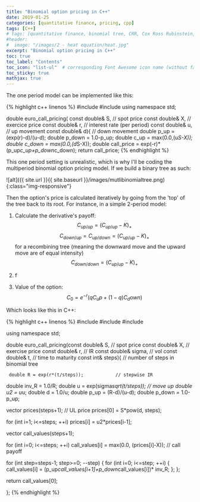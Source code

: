 ```yaml
---
title: "Binomial option pricing in C++"
date: 2019-01-25
categories: [quantitative finance, pricing, cpp]
tags: [C++]
# tags: [quantitative finance, binomial tree, CRR, Cox Ross Rubinstein, options, pricing, C++, cpp]
#header:
#  image: "/images/2 - heat equation/heat.jpg"
excerpt: "Binomial option pricing in C++"
toc: true
toc_label: "Contents"
toc_icon: "list-ul"  # corresponding Font Awesome icon name (without fa prefix
toc_sticky: true
mathjax: true
---
```


The one period model can be implemented like this:

{% highlight c++ linenos %}
#include <cmath>
#include <algorithm>
using namespace std;

double euro_call_pricing( const double& S,     // spot price
					    const double& X,     // exercice price
					    const double& r,     // interest rate (per period)
					    const double& u,     // up movement
					    const double& d){   // down movement
   double p_up = (exp(r)-d)/(u-d);
   double p_down = 1.0-p_up;
   double c_up = max(0.0,(u*S-X));
   double c_down = max(0.0,(d*S-X));
   double call_price = exp(-r)* (p_up*c_up+p_down*c_down);
   return call_price;
{% endhighlight %}

This one period setting is unrealistic, which is why I'll be coding the multiperiod binomial option pricing model. If we build a binary tree as such:

![alt]({{ site.url }}{{ site.baseurl }}/images/mutlibinomialtree.png)
{:class="img-responsive"}

Then the option's price is calculated iteratively by going from the 'top' of the tree back to its root. For instance, in a simple 2-period model:

1. Calculate the derivative's payoff:
$$C_{up/up}=\left(C_{up/up}-K\right)_ + $$
$$C_{down/up}=C_{up/down}=\left(C_{up/up}-K\right)_ +$$  for a recombining tree (meaning the downward move and the upward move are of equal intensity)
$$C_{down/down}=\left(C_{up/up}-K\right)_ +$$

2. f

3. Value of the option: $$C_0 = e^{-r}(q C_up + (1 - q) C_down)$$

Which looks like this in C++:

{% highlight c++ linenos %}
#include <cmath>
#include <algorithm>
#include <vector>

using namespace std;

double euro_call_pricing(const double& S,     // spot price
					    const double& X,     // exercise price
					    const double& r,     // IR
					    const double& sigma, // vol
					    const double& t,     // time to maturity
					    const int& steps){  // number of steps in binomial tree

	 double R = exp(r*(t/steps));            // stepwise IR
   double inv_R = 1.0/R;
   double u = exp(sigma*sqrt(t/steps));    // move up
   double u2 = u*u;
   double d = 1.0/u;
   double p_up = (R-d)/(u-d);
   double p_down = 1.0-p_up;

   vector<double> prices(steps+1);       // UL price
   prices[0] = S*pow(d, steps);

   for (int i=1; i<=steps; ++i) prices[i] = u2*prices[i-1];

   vector<double> call_values(steps+1);

   for (int i=0; i<=steps; ++i) call_values[i] = max(0.0, (prices[i]-X)); // call payoff

   for (int step=steps-1; step>=0; --step) {
      for (int i=0; i<=step; ++i) {
	 call_values[i] = (p_up*call_values[i+1]+p_down*call_values[i])* inv_R;
      };
   };

   return call_values[0];

};
{% endhighlight %}
